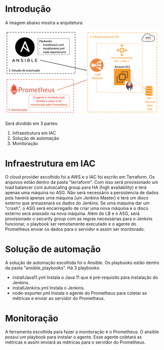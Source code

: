 # Introdução
A imagem abaixo mostra a arquitetura:

![arquitetura](images/arquitetura.png)

Será dividido em 3 partes:
1. Infraestrutura em IAC
2. Solução de automação
3. Monitoração

# Infraestrutura em IAC
O cloud provider escolhido foi a AWS e o IAC foi escrito em Terraform. Os arquivos estão dentro da pasta "terraform". 
Com isso será provisionado um load balancer com autoscaling group para HA (high availability) e terá apenas uma máquina no ASG. Não será necessário a persistencia de dados pois haverá apenas uma máquina (um Jenkins Master) e terá um disco externo que armazenará os dados do Jenkins. Se uma máquina dar um "crash", o ASG será encarregado de criar uma nova máquina e o disco externo será anexado na nova máquina.
Além do LB e o ASG, será provisionado o security group com as regras necessárias para o Jenkins funcionar, o playbook ser remotamente executado e o agente do Prometheus enviar os dados para o servidor e assim ser monitorado.

# Solução de automação
A solução de automação escolhida foi o Ansible. Os playbooks estão dentro da pasta "ansible_playbooks". Há 3 playbooks:
  - installJava11.yml
    Instala o Java 11 que é pré-requisito para instalação do Jenkins.
  - installJenkins.yml
    Instala o Jenkins.
  - node-exporter.yml
    Instala o agente do Prometheus para coletar as métricas e enviar ao servidor do Prometheus.
    
# Monitoração
A ferramenta escolhida para fazer a monitoração é o Prometheus. O ansible possui um playbook para instalar o agente. Esse agente coletará as métricas e assim enviará as métricas para o servidor do Prometheus.




